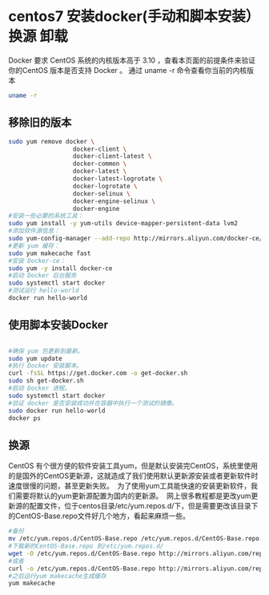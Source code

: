 # centos7 安装docker(手动和脚本安装）换源  卸载
Docker 要求 CentOS 系统的内核版本高于 3.10 ，查看本页面的前提条件来验证你的CentOS 版本是否支持 Docker 。
通过 uname -r 命令查看你当前的内核版本
```sh
uname -r
```
## 移除旧的版本 
```sh
sudo yum remove docker \
                  docker-client \
                  docker-client-latest \
                  docker-common \
                  docker-latest \
                  docker-latest-logrotate \
                  docker-logrotate \
                  docker-selinux \
                  docker-engine-selinux \
                  docker-engine
#安装一些必要的系统工具：
sudo yum install -y yum-utils device-mapper-persistent-data lvm2
#添加软件源信息：
sudo yum-config-manager --add-repo http://mirrors.aliyun.com/docker-ce/linux/centos/docker-ce.repo
#更新 yum 缓存：
sudo yum makecache fast
#安装 Docker-ce：
sudo yum -y install docker-ce
#启动 Docker 后台服务
sudo systemctl start docker
#测试运行 hello-world
docker run hello-world
```
## 使用脚本安装Docker
```sh

#确保 yum 包更新到最新。
sudo yum update
#执行 Docker 安装脚本。
curl -fsSL https://get.docker.com -o get-docker.sh
sudo sh get-docker.sh
#启动 Docker 进程。
sudo systemctl start docker
#验证 docker 是否安装成功并在容器中执行一个测试的镜像。
sudo docker run hello-world
docker ps
```
## 换源

CentOS 有个很方便的软件安装工具yum，但是默认安装完CentOS，系统里使用的是国外的CentOS更新源，这就造成了我们使用默认更新源安装或者更新软件时速度很慢的问题，甚至更新失败。 
为了使用yum工具能快速的安装更新软件，我们需要将默认的yum更新源配置为国内的更新源。 
网上很多教程都是更改yum更新源的配置文件，位于centos目录/etc/yum.repos.d/下，但是需要更改该目录下的CentOS-Base.repo文件好几个地方，看起来麻烦一些。
```sh
#备份
mv /etc/yum.repos.d/CentOS-Base.repo /etc/yum.repos.d/CentOS-Base.repo.backup
#下载新的CentOS-Base.repo 到/etc/yum.repos.d/
wget -O /etc/yum.repos.d/CentOS-Base.repo http://mirrors.aliyun.com/repo/Centos-7.repo
#或者
curl -o /etc/yum.repos.d/CentOS-Base.repo http://mirrors.aliyun.com/repo/Centos-7.repo
#之后运行yum makecache生成缓存
yum makecache
```